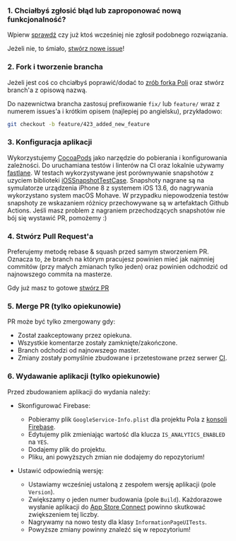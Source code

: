 ### 1. Chciałbyś zgłosić błąd lub zaproponować nową funkcjonalność?

Wpierw [sprawdź](https://github.com/KlubJagiellonski/pola-ios/issues) czy już ktoś wcześniej nie zgłosił podobnego rozwiązania.

Jeżeli nie, to śmiało, [stwórz nowe issue](https://github.com/KlubJagiellonski/pola-ios/issues/new)!

### 2. Fork i tworzenie brancha

Jeżeli jest coś co chciałbyś poprawić/dodać to [zrób forka Poli](https://help.github.com/articles/fork-a-repo)
oraz stwórz branch'a z opisową nazwą.

Do nazewnictwa brancha zastosuj prefixowanie `fix/` lub `feature/` wraz z numerem issues'a i krótkim opisem (najlepiej po angielsku), przykładowo:
```sh
git checkout -b feature/423_added_new_feature
```

### 3. Konfiguracja aplikacji

Wykorzystujemy [CocoaPods](https://cocoapods.org) jako narzędzie do pobierania i konfigurowania zależności.
Do uruchamiana testów i linterów na CI oraz lokalnie używamy [fastlane](https://fastlane.tools/).
W testach wykorzystywane jest porównywanie snapshotów z uzyciem biblioteki [iOSSnapshotTestCase](https://github.com/uber/ios-snapshot-test-case). Snapshoty nagrane są na symulatorze urządzenia iPhone 8 z systemem iOS 13.6, do nagrywania wykorzystano system macOS Mohave.
W przypadku niepowodzenia testów snapshoty ze wskazaniem różnicy przechowywane są w artefaktach Github Actions.
Jeśli masz problem z nagraniem przechodzących snapshotów nie bój się wystawić PR, pomożemy :) 

### 4. Stwórz Pull Request'a

Preferujemy metodę rebase & squash przed samym stworzeniem PR. 
Oznacza to, że branch na którym pracujesz powinien mieć jak najmniej commitów (przy małych zmianach tylko jeden) oraz powinien odchodzić od najnowszego commita na masterze.

Gdy już masz to gotowe [stwórz PR](https://help.github.com/articles/creating-a-pull-request)

### 5. Merge PR (tylko opiekunowie)

PR może być tylko zmergowany gdy:

* Został zaakceptowany przez opiekuna.
* Wszystkie komentarze zostały zamknięte/zakończone.
* Branch odchodzi od najnowszego master.
* Zmiany zostały pomyślnie zbudowane i przetestowane przez serwer [CI](https://travis-ci.org/KlubJagiellonski/pola-ios).

### 6. Wydawanie aplikacji (tylko opiekunowie)

Przed zbudowaniem aplikacji do wydania należy:

 * Skonfigurować Firebase:
    * Pobieramy plik `GoogleService-Info.plist` dla projektu Pola z [konsoli Firebase](https://console.firebase.google.com).
    * Edytujemy plik zmieniając wartość dla klucza `IS_ANALYTICS_ENABLED` na `YES`.
    * Dodajemy plik do projektu.
    * Pliku, ani powyższych zmian nie dodajemy do repozytorium!

* Ustawić odpowiednią wersję:
    * Ustawiamy wcześniej ustaloną z zespołem wersję aplikacji (pole `Version`).
    * Zwiększamy o jeden numer budowania (pole `Build`). Każdorazowe wysłanie aplikacji do [App Store Connect](ttps://appstoreconnect.apple.com) powinno skutkować zwiększeniem tej liczby.
    * Nagrywamy na nowo testy dla klasy `InformationPageUITests`.
    * Powyższe zmiany powinny znaleźć się w repozytorium!

